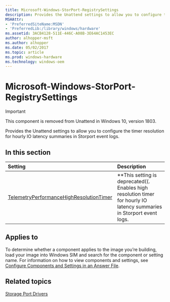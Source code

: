 ```yaml
---
title: Microsoft-Windows-StorPort-RegistrySettings
description: Provides the Unattend settings to allow you to configure the timer resolution for hourly IO latency summaries in Storport event logs.
MSHAttr:
- 'PreferredSiteName:MSDN'
- 'PreferredLib:/library/windows/hardware'
ms.assetid: 3ACB4128-511E-446C-A08B-3E64AC1453EC
author: alhopper-msft
ms.author: alhopper
ms.date: 05/02/2017
ms.topic: article
ms.prod: windows-hardware
ms.technology: windows-oem
---
```

# Microsoft-Windows-StorPort-RegistrySettings

> [!Important]
> This component is removed from Unattend in Windows 10, version 1803.

Provides the Unattend settings to allow you to configure the timer resolution for hourly IO latency summaries in Storport event logs.

## In this section

| Setting                 | Description                                                                           |
|:------------------------|:--------------------------------------------------------------------------------------|
| [TelemetryPerformanceHighResolutionTimer](microsoft-windows-storport-registrysettings-telemetryperformancehighresolutiontimer.md) | **This setting is deprecated((. Enables high resolution timer for hourly IO latency summaries in Storport event logs. |

## Applies to

To determine whether a component applies to the image you’re building, load your image into Windows SIM and search for the component or setting name. For information on how to view components and settings, see [Configure Components and Settings in an Answer File](https://docs.microsoft.com/en-us/windows-hardware/customize/desktop/wsim/configure-components-and-settings-in-an-answer-file).

## Related topics

[Storage Port Drivers](https://docs.microsoft.com/en-us/windows-hardware/drivers/storage/storage-port-drivers)
